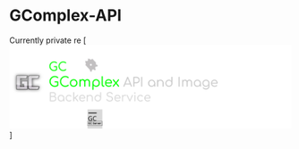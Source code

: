 # GComplex-API
Currently private re
[![GComplex](https://github.com/Gameplex-Software/GComplex-API/blob/main/Github%20thing%20for%20this%20rep/Gameplex%20Backend%20Final1.svg)]
